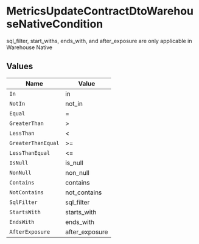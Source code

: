 # MetricsUpdateContractDtoWarehouseNativeCondition

sql_filter, start_withs, ends_with, and after_exposure are only applicable in Warehouse Native


## Values

| Name               | Value              |
| ------------------ | ------------------ |
| `In`               | in                 |
| `NotIn`            | not_in             |
| `Equal`            | =                  |
| `GreaterThan`      | >                  |
| `LessThan`         | <                  |
| `GreaterThanEqual` | >=                 |
| `LessThanEqual`    | <=                 |
| `IsNull`           | is_null            |
| `NonNull`          | non_null           |
| `Contains`         | contains           |
| `NotContains`      | not_contains       |
| `SqlFilter`        | sql_filter         |
| `StartsWith`       | starts_with        |
| `EndsWith`         | ends_with          |
| `AfterExposure`    | after_exposure     |